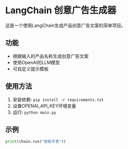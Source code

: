 # LangChain 创意广告生成器

这是一个使用LangChain生成产品创意广告文案的简单项目。

## 功能
- 根据输入的产品名称生成创意广告文案
- 使用OpenAI的LLM模型
- 可自定义提示模板

## 使用方法
1. 安装依赖: `pip install -r requirements.txt`
2. 设置OPENAI_API_KEY环境变量
3. 运行: `python main.py`

## 示例
```python
print(chain.run("智能手表"))
